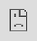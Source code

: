 ```yaml
---
title: 行业估值比较与监控
show_date: false


tags:
    - 资产配置
    - 策略
    - 行业
    - 估值
    - 监控

categories:
    - 资产配置
    - 策略
---
```


<style>
iframe {
    /* height: 3000px; */
    left: 0;
    top: 0;
    position: absolute;
    width: 100vw;
    /* margin-left: 5vw;
    margin-right: -5vw; */
    overflow-y: hidden;
}
</style>


<iframe src="http://10.3.8.1:8816" width="100%" height="100%" frameborder="0" ></iframe>